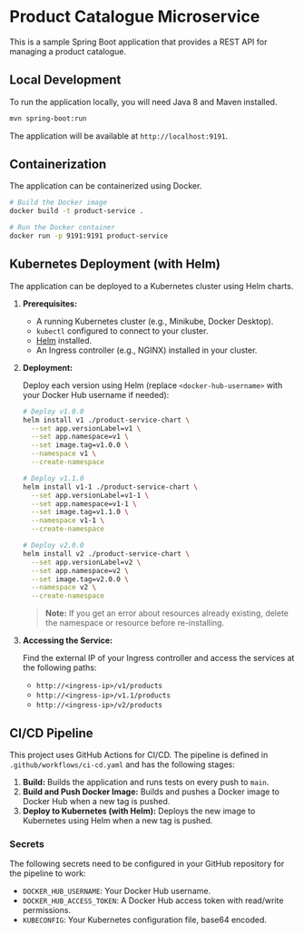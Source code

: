 # Product Catalogue Microservice

This is a sample Spring Boot application that provides a REST API for managing a product catalogue.

## Local Development

To run the application locally, you will need Java 8 and Maven installed.

```bash
mvn spring-boot:run
```

The application will be available at `http://localhost:9191`.

## Containerization

The application can be containerized using Docker.

```bash
# Build the Docker image
docker build -t product-service .

# Run the Docker container
docker run -p 9191:9191 product-service
```

## Kubernetes Deployment (with Helm)

The application can be deployed to a Kubernetes cluster using Helm charts.

1.  **Prerequisites:**
    *   A running Kubernetes cluster (e.g., Minikube, Docker Desktop).
    *   `kubectl` configured to connect to your cluster.
    *   [Helm](https://helm.sh/) installed.
    *   An Ingress controller (e.g., NGINX) installed in your cluster.

2.  **Deployment:**

    Deploy each version using Helm (replace `<docker-hub-username>` with your Docker Hub username if needed):

    ```sh
    # Deploy v1.0.0
    helm install v1 ./product-service-chart \
      --set app.versionLabel=v1 \
      --set app.namespace=v1 \
      --set image.tag=v1.0.0 \
      --namespace v1 \
      --create-namespace

    # Deploy v1.1.0
    helm install v1-1 ./product-service-chart \
      --set app.versionLabel=v1-1 \
      --set app.namespace=v1-1 \
      --set image.tag=v1.1.0 \
      --namespace v1-1 \
      --create-namespace

    # Deploy v2.0.0
    helm install v2 ./product-service-chart \
      --set app.versionLabel=v2 \
      --set app.namespace=v2 \
      --set image.tag=v2.0.0 \
      --namespace v2 \
      --create-namespace
    ```

    > **Note:** If you get an error about resources already existing, delete the namespace or resource before re-installing.

3.  **Accessing the Service:**

    Find the external IP of your Ingress controller and access the services at the following paths:
    *   `http://<ingress-ip>/v1/products`
    *   `http://<ingress-ip>/v1.1/products`
    *   `http://<ingress-ip>/v2/products`

## CI/CD Pipeline

This project uses GitHub Actions for CI/CD. The pipeline is defined in `.github/workflows/ci-cd.yaml` and has the following stages:

1.  **Build:** Builds the application and runs tests on every push to `main`.
2.  **Build and Push Docker Image:** Builds and pushes a Docker image to Docker Hub when a new tag is pushed.
3.  **Deploy to Kubernetes (with Helm):** Deploys the new image to Kubernetes using Helm when a new tag is pushed.

### Secrets

The following secrets need to be configured in your GitHub repository for the pipeline to work:

*   `DOCKER_HUB_USERNAME`: Your Docker Hub username.
*   `DOCKER_HUB_ACCESS_TOKEN`: A Docker Hub access token with read/write permissions.
*   `KUBECONFIG`: Your Kubernetes configuration file, base64 encoded.